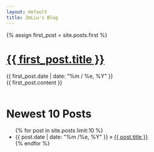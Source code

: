 ```yaml
---
layout: default
title: ZmLiu's Blog
---
```

{% assign first_post = site.posts.first %}
<div id="post">
<h1> <a href = "{{ first_post.url }}">
{{ first_post.title }}
</a></h1>

<div class="authoring">
  {{ first_post.date | date: "%m / %e, %Y" }}
</div>
{{ first_post.content }}
</div>

<br>
<h1> Newest 10 Posts </h1>
<ul class="posts">
  {% for post in site.posts limit:10 %}
  <li><span class="post_date">{{ post.date | date: "%m /%e, %Y" }}</span> &raquo; <a href="{{ post.url }}">{{ post.title }}</a></li>
  {% endfor %}
</ul>